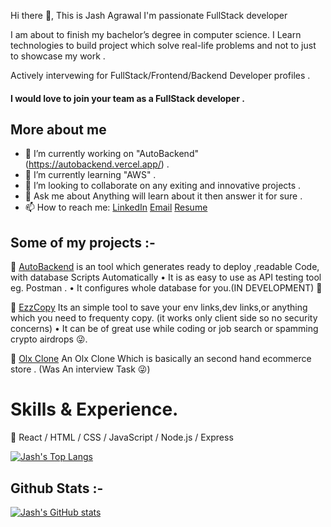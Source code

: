 Hi there 👋, 
This is Jash Agrawal
I'm passionate FullStack developer

I am about to finish my bachelor’s degree in computer science. I Learn technologies to build project which solve real-life problems and not to just to showcase my work .

Actively intervewing for FullStack/Frontend/Backend Developer profiles .

#### I would love to join your team as a FullStack developer .

## More about me

- 🔭 I’m currently working on "AutoBackend" (https://autobackend.vercel.app/) .
- 🌱 I’m currently learning "AWS" .
- 👯 I’m looking to collaborate on any exiting and innovative projects .
- 💬 Ask me about Anything will learn about it then answer it for sure .
- 📫 How to reach me:
[LinkedIn](https://www.linkedin.com/in/jash--agrawal/)  [Email](agrawaljash99@gmail.com) [Resume]( https://drive.google.com/file/d/1LI80rPV3qrKKcfYUsIgbrbN1U8ZnpWWx/view?usp=sharing)

## Some of my projects :-

🔗 [AutoBackend](https://autobackend.vercel.app/) is an tool which generates ready to deploy ,readable Code, with database Scripts Automatically
• It is as easy to use as API testing tool eg. Postman .
• It configures whole database for you.(IN DEVELOPMENT)
🔗 

🔗 [EzzCopy](https://ezzcopy.vercel.app/) Its an simple tool to save your env links,dev links,or anything which you need to frequenty copy.
(it works only client side so no security concerns)
• It can be of great use while coding or job search or spamming crypto airdrops 😜.


🔗 [Olx Clone](https://olx-clone-frontend-lake.vercel.app/)
An Olx Clone Which is basically an second hand ecommerce store . (Was An interview Task 😜)

# Skills & Experience.
📕 React / HTML / CSS / JavaScript / Node.js / Express


[![Jash's Top Langs](https://github-readme-stats.vercel.app/api/top-langs/?username=JashAgrawal)](https://github.com/JashAgrawal/github-readme-stats)


## Github Stats :-
[![Jash's GitHub stats](https://github-readme-stats.vercel.app/api?username=JashAgrawal)](https://github.com/JashAgrawal/github-readme-stats)
